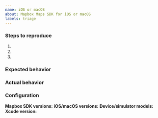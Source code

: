 ```yaml
---
name: iOS or macOS
about: Mapbox Maps SDK for iOS or macOS
labels: triage
---
```

<!--
Hello and thanks for contributing to the Mapbox Maps SDKs for iOS and macOS! To help us diagnose your problem quickly, please:

 - Include a minimal demonstration of the bug, including code, logs, and screenshots.
 - Ensure you can reproduce the bug using the latest release.
 - Only post to report a bug or request a feature; direct all other questions to: https://stackoverflow.com/questions/tagged/mapbox

Start with a brief description below this line. -->

### Steps to reproduce

 1.
 2.
 3.

### Expected behavior



### Actual behavior



### Configuration

**Mapbox SDK versions:** 
**iOS/macOS versions:** 
**Device/simulator models:**
**Xcode version:** 
